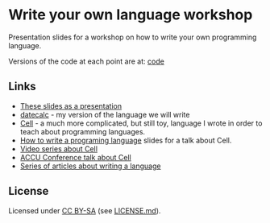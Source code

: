 # Write your own language workshop

Presentation slides for a workshop on how to write your own programming
language.

Versions of the code at each point are at: [code](https://github.com/andybalaam/videos-write-your-own-language/tree/master/code)

## Links

* [These slides as a presentation](http://www.artificialworlds.net/presentations/write-your-own-language/write-your-own-language.html)
* [datecalc](https://github.com/andybalaam/datecalc) - my version of the
  language we will write
* [Cell](https://github.com/andybalaam/cell) - a much more complicated, but
  still toy, language I wrote in order to teach about programming languages.
* [How to write a programing language](https://github.com/andybalaam/videos-writing-cell)
  slides for a talk about Cell.
* [Video series about Cell](https://www.youtube.com/watch?v=TG0qRDrUPpA&list=PLgyU3jNA6VjT3FW83eHqryNcqd6fsvdrv)
* [ACCU Conference talk about Cell](https://www.youtube.com/watch?v=82-XjMzKaC8)
* [Series of articles about writing a language](https://github.com/andybalaam/articles-how-to-write-a-programming-language)

## License

Licensed under [CC BY-SA](https://creativecommons.org/licenses/by-sa/4.0/) (see [LICENSE.md](LICENSE.md)).

